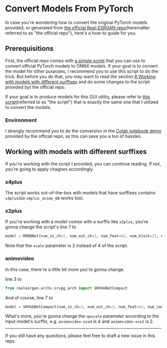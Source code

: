 # Convert Models From PyTorch

In case you're wondering how to convert the original PyTorch models provided, or generated from [the official Real-ESRGAN repo](https://github.com/xinntao/Real-ESRGAN)(hereinafter referred to as "the official repo"), here's a how-to guide for you.

## Prerequisitions

First, the official repo comes with [a simple script](https://github.com/xinntao/Real-ESRGAN/blob/master/scripts/pytorch2onnx.py) that you can use to convert official PyTorch models to ONNX models. If your goal is to convert the model for other purposes, I recommend you to use this script to do the trick. But before you do that, you may want to read the section [# Working with models with different surffixes](#Working-with-models-with-different-surffixes) and do some changes to the script provided byt the official repo.

If your goal is to produce models for this GUI utility, please refer to [this script](https://github.com/net2cn/Real-ESRGAN_GUI/blob/master/scripts/pytorch2onnx.py)(referred to as "the script") that is exactly the same one that I utilized to convert the models.

### Environment

I strongly recommend you to do the conversion in the [Colab notebook demo](https://colab.research.google.com/drive/1k2Zod6kSHEvraybHl50Lys0LerhyTMCo?usp=sharing) provided by the official repo, as this can save you a ton of hassles.

## Working with models with different surffixes

If you're working with the script I provided, you can continue reading. If not, you're going to apply chagnes accordingly.

### x4plus

The script works out-of-the-box with models that have surffixes contains `x4plus`(so `x4plus_anime_6B` works too).

### x2plus

If you're working with a model comes with a surffix like `x2plus`, you're gonna change the script's line 7 to

```Python
model = RRDBNet(num_in_ch=3, num_out_ch=3, num_feat=64, num_block=23, num_grow_ch=32, scale=2)
```

Note that the `scale` parameter is 2 instead of 4 of the script.

### animevideo

In this case, there're a little bit more you're gonna change.

line 3 to
```Python
from realesrgan.archs.srvgg_arch import SRVGGNetCompact
```

And of course, line 7 to
```Python
model = SRVGGNetCompact(num_in_ch=3, num_out_ch=3, num_feat=64, num_conv=16, upscale=4, act_type='prelu')
```

What's more, you're gonna change the `upscale` parameter according to the input model's surffix, e.g. `animevideo-xsx4` is 4 and `animevideo-xsx2` is 2.

---
If you still have any questions, please feel free to draft a new issue in this repo.